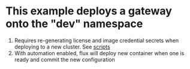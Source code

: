 # This example deploys a gateway onto the "dev" namespace
1. Requires re-generating license and image credential secrets when deploying to a new cluster. See [scripts](../../scripts/README.md)
1. With automation enabled, flux will deploy new container when one is ready and commit the new configuration
